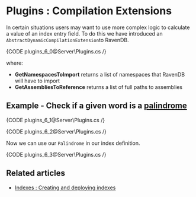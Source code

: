 # Plugins : Compilation Extensions

In certain situations users may want to use more complex logic to calculate a value of an index entry field. To do this we have introduced an `AbstractDynamicCompilationExtension`to RavenDB.

{CODE plugins_6_0@Server\Plugins.cs /}

where:   
* **GetNamespacesToImport** returns a list of namespaces that RavenDB will have to import   
* **GetAssembliesToReference** returns a list of full paths to assemblies    

## Example - Check if a given word is a [palindrome](https://en.wikipedia.org/wiki/Palindrome)

{CODE plugins_6_1@Server\Plugins.cs /}

{CODE plugins_6_2@Server\Plugins.cs /}

Now we can use our `Palindrome` in our index definition.

{CODE plugins_6_3@Server\Plugins.cs /}

## Related articles

- [Indexes : Creating and deploying indexes](../../indexes/creating-and-deploying)